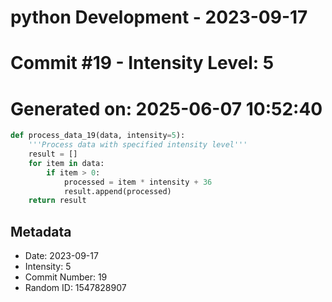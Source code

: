 ﻿# python Development - 2023-09-17
# Commit #19 - Intensity Level: 5
# Generated on: 2025-06-07 10:52:40
```python
def process_data_19(data, intensity=5):
    '''Process data with specified intensity level'''
    result = []
    for item in data:
        if item > 0:
            processed = item * intensity + 36
            result.append(processed)
    return result
```
## Metadata
- Date: 2023-09-17
- Intensity: 5
- Commit Number: 19
- Random ID: 1547828907
